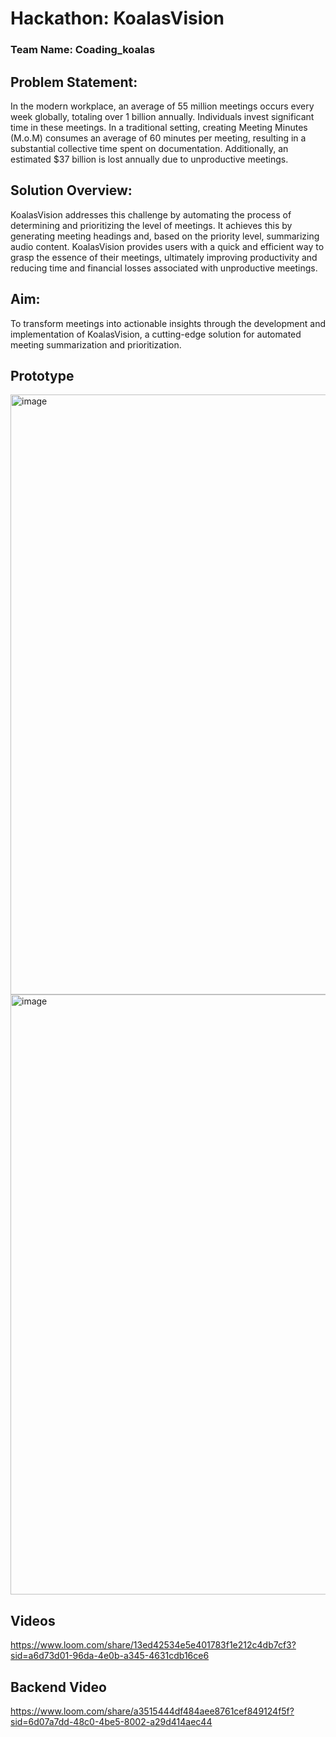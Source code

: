 # Hackathon: KoalasVision

### Team Name: Coading_koalas

## Problem Statement:

In the modern workplace, an average of 55 million meetings occurs every week globally, totaling over 1 billion annually. Individuals invest significant time in these meetings. In a traditional setting, creating Meeting Minutes (M.o.M) consumes an average of 60 minutes per meeting, resulting in a substantial collective time spent on documentation. Additionally, an estimated $37 billion is lost annually due to unproductive meetings.

## Solution Overview:

KoalasVision addresses this challenge by automating the process of determining and prioritizing the level of meetings. It achieves this by generating meeting headings and, based on the priority level, summarizing audio content. KoalasVision provides users with a quick and efficient way to grasp the essence of their meetings, ultimately improving productivity and reducing time and financial losses associated with unproductive meetings.

## Aim:

To transform meetings into actionable insights through the development and implementation of KoalasVision, a cutting-edge solution for automated meeting summarization and prioritization.

## Prototype 
<img width="960" alt="image" src="https://github.com/AadiXC0DE/HackNITR/assets/96706283/3a14e964-681f-48c4-811a-cf460343cdb0">
<img width="960" alt="image" src="https://github.com/AadiXC0DE/HackNITR/assets/96706283/46e54d75-0d5d-4806-95e0-8f92c08ea2a9">

## Videos
https://www.loom.com/share/13ed42534e5e401783f1e212c4db7cf3?sid=a6d73d01-96da-4e0b-a345-4631cdb16ce6

## Backend Video
https://www.loom.com/share/a3515444df484aee8761cef849124f5f?sid=6d07a7dd-48c0-4be5-8002-a29d414aec44




